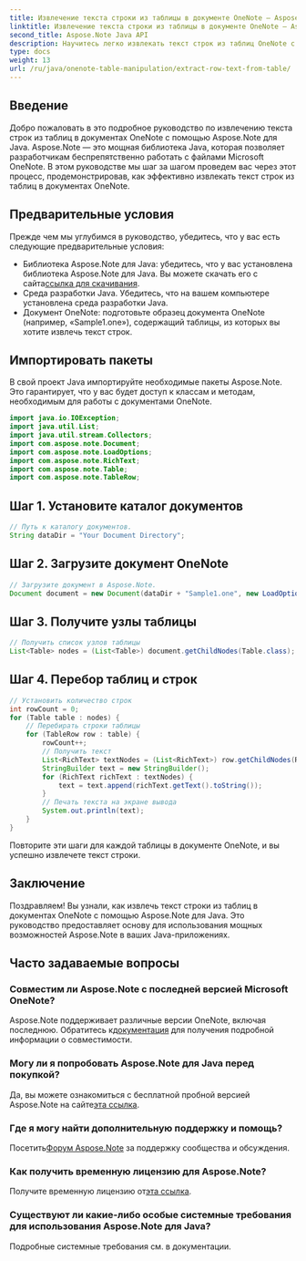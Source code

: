 ```yaml
---
title: Извлечение текста строки из таблицы в документе OneNote — Aspose.Note
linktitle: Извлечение текста строки из таблицы в документе OneNote — Aspose.Note
second_title: Aspose.Note Java API
description: Научитесь легко извлекать текст строк из таблиц OneNote с помощью Aspose.Note для Java. Следуйте нашему пошаговому руководству для бесшовной интеграции.
type: docs
weight: 13
url: /ru/java/onenote-table-manipulation/extract-row-text-from-table/
---
```

## Введение
Добро пожаловать в это подробное руководство по извлечению текста строк из таблиц в документах OneNote с помощью Aspose.Note для Java. Aspose.Note — это мощная библиотека Java, которая позволяет разработчикам беспрепятственно работать с файлами Microsoft OneNote. В этом руководстве мы шаг за шагом проведем вас через этот процесс, продемонстрировав, как эффективно извлекать текст строк из таблиц в документах OneNote.
## Предварительные условия
Прежде чем мы углубимся в руководство, убедитесь, что у вас есть следующие предварительные условия:
-  Библиотека Aspose.Note для Java: убедитесь, что у вас установлена библиотека Aspose.Note для Java. Вы можете скачать его с сайта[ссылка для скачивания](https://releases.aspose.com/note/java/).
- Среда разработки Java. Убедитесь, что на вашем компьютере установлена среда разработки Java.
- Документ OneNote: подготовьте образец документа OneNote (например, «Sample1.one»), содержащий таблицы, из которых вы хотите извлечь текст строк.
## Импортировать пакеты
В свой проект Java импортируйте необходимые пакеты Aspose.Note. Это гарантирует, что у вас будет доступ к классам и методам, необходимым для работы с документами OneNote.
```java
import java.io.IOException;
import java.util.List;
import java.util.stream.Collectors;
import com.aspose.note.Document;
import com.aspose.note.LoadOptions;
import com.aspose.note.RichText;
import com.aspose.note.Table;
import com.aspose.note.TableRow;
```
## Шаг 1. Установите каталог документов
```java
// Путь к каталогу документов.
String dataDir = "Your Document Directory";
```
## Шаг 2. Загрузите документ OneNote
```java
// Загрузите документ в Aspose.Note.
Document document = new Document(dataDir + "Sample1.one", new LoadOptions());
```
## Шаг 3. Получите узлы таблицы
```java
// Получить список узлов таблицы
List<Table> nodes = (List<Table>) document.getChildNodes(Table.class);
```
## Шаг 4. Перебор таблиц и строк
```java
// Установить количество строк
int rowCount = 0;
for (Table table : nodes) {
    // Перебирать строки таблицы
    for (TableRow row : table) {
        rowCount++;
        // Получить текст
        List<RichText> textNodes = (List<RichText>) row.getChildNodes(RichText.class);
        StringBuilder text = new StringBuilder();
        for (RichText richText : textNodes) {
            text = text.append(richText.getText().toString());
        }
        // Печать текста на экране вывода
        System.out.println(text);
    }
}
```
Повторите эти шаги для каждой таблицы в документе OneNote, и вы успешно извлечете текст строки.
## Заключение
Поздравляем! Вы узнали, как извлечь текст строки из таблиц в документах OneNote с помощью Aspose.Note для Java. Это руководство предоставляет основу для использования мощных возможностей Aspose.Note в ваших Java-приложениях.
## Часто задаваемые вопросы
### Совместим ли Aspose.Note с последней версией Microsoft OneNote?
 Aspose.Note поддерживает различные версии OneNote, включая последнюю. Обратитесь к[документация](https://reference.aspose.com/note/java/) для получения подробной информации о совместимости.
### Могу ли я попробовать Aspose.Note для Java перед покупкой?
Да, вы можете ознакомиться с бесплатной пробной версией Aspose.Note на сайте[эта ссылка](https://releases.aspose.com/).
### Где я могу найти дополнительную поддержку и помощь?
 Посетить[Форум Aspose.Note](https://forum.aspose.com/c/note/28) за поддержку сообщества и обсуждения.
### Как получить временную лицензию для Aspose.Note?
 Получите временную лицензию от[эта ссылка](https://purchase.aspose.com/temporary-license/).
### Существуют ли какие-либо особые системные требования для использования Aspose.Note для Java?
Подробные системные требования см. в документации.
